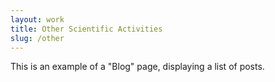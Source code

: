```yaml
---
layout: work
title: Other Scientific Activities
slug: /other
---
```


This is an example of a "Blog" page, displaying a list of posts.
<br />

